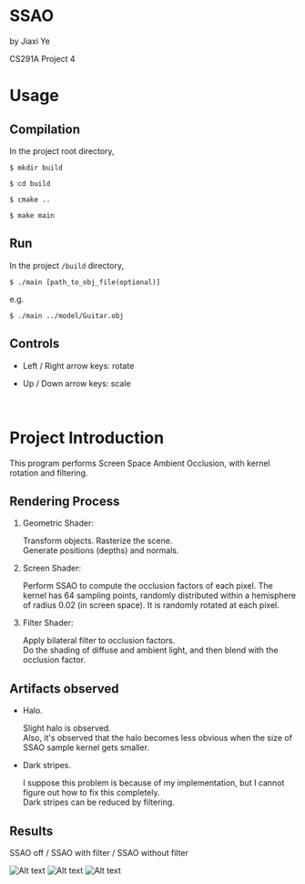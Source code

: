 # SSAO

by Jiaxi Ye

CS291A Project 4


# Usage

## Compilation

In the project root directory,

`$ mkdir build`

`$ cd build`

`$ cmake ..`

`$ make main`


## Run

In the project `/build` directory,

`$ ./main [path_to_obj_file(optional)]`

e.g.

`$ ./main ../model/Guitar.obj`


## Controls

- Left / Right arrow keys: rotate

- Up / Down arrow keys: scale


<br/>



# Project Introduction

This program performs Screen Space Ambient Occlusion, with kernel rotation and filtering.


## Rendering Process

1. Geometric Shader: 

    Transform objects. Rasterize the scene.   
    Generate positions (depths) and normals.

2. Screen Shader: 
    
    Perform SSAO to compute the occlusion factors of each pixel. 
    The kernel has 64 sampling points, randomly distributed within a hemisphere of radius 0.02 (in screen space). It is randomly rotated at each pixel.

3. Filter Shader: 

    Apply bilateral filter to occlusion factors.  
    Do the shading of diffuse and ambient light, and then blend with the occlusion factor.


## Artifacts observed

- Halo. 

    Slight halo is observed.  
    Also, it's observed that the halo becomes less obvious when the size of SSAO sample kernel gets smaller.

- Dark stripes.

    I suppose this problem is because of my implementation, but I cannot figure out how to fix this completely.  
    Dark stripes can be reduced by filtering.


## Results

SSAO off / SSAO with filter / SSAO without filter

![Alt text](/result/screenshot0.png "SSAO off")
![Alt text](/result/screenshot1.png "SSAO with filter")
![Alt text](/result/screenshot2.png "SSAO without filter")
